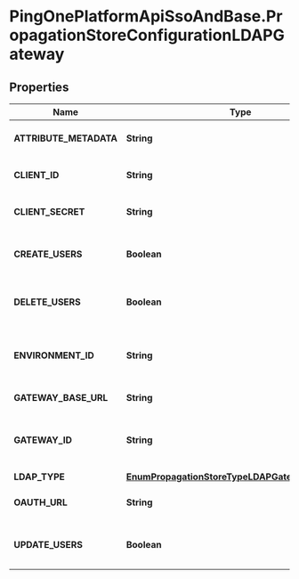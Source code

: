 # PingOnePlatformApiSsoAndBase.PropagationStoreConfigurationLDAPGateway

## Properties

Name | Type | Description | Notes
------------ | ------------- | ------------- | -------------
**ATTRIBUTE_METADATA** | **String** | User-defined attribute metadata. | [optional] 
**CLIENT_ID** | **String** | Identifier of the client for authentication. | 
**CLIENT_SECRET** | **String** | Secret of the client for authentication. | 
**CREATE_USERS** | **Boolean** | Whether or not users are allowed to be created. | [optional] 
**DELETE_USERS** | **Boolean** | Whether or not users are allowed to be deleted. | [optional] 
**ENVIRONMENT_ID** | **String** | Identifier, a UUID, of the environment the connector services. | 
**GATEWAY_BASE_URL** | **String** | Base URL of the gateway. | 
**GATEWAY_ID** | **String** | Identifier of the gateway to which the connector connects. | 
**LDAP_TYPE** | [**EnumPropagationStoreTypeLDAPGatewayLDAPType**](EnumPropagationStoreTypeLDAPGatewayLDAPType.md) |  | 
**OAUTH_URL** | **String** | OAuth token request endpoint. | 
**UPDATE_USERS** | **Boolean** | Whether or not users are allowed to be updated. | [optional] 


